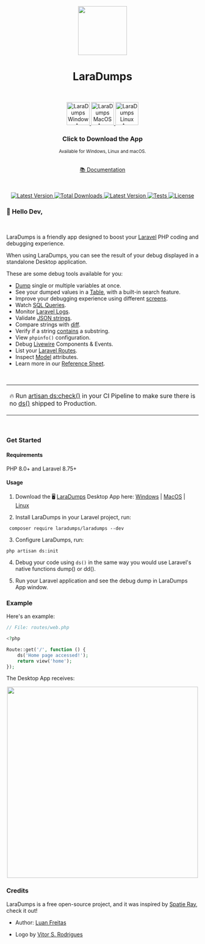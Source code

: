 <p align="center">
  <img src="./art/logo.png" height="128" alt="" />
</p>
<h1 align="center">LaraDumps</h1>
<div align="center">
  <br />
  <!--LaraDumpsVersion-->
  <p align="center">
    <a href="https://github.com/laradumps/app/releases/download/v1.7.1/LaraDumps-Setup-1.7.1.exe">
      <img src="./art/os/windows.png" height="60" alt="LaraDumps Windows App" />
    </a>
    <a href="https://github.com/laradumps/app/releases/download/v1.7.1/LaraDumps-1.7.1-universal.dmg">
      <img src="./art/os/macos.png" height="60" alt="LaraDumps MacOS App" />
    </a>
    <a href="https://github.com/laradumps/app/releases/download/v1.7.1/LaraDumps-1.7.1.AppImage">
      <img src="./art/os/linux.png" height="60" alt="LaraDumps Linux App" />
    </a>
  </p>
  <!--EndOfLaraDumpsVersion-->
  <h3>Click to Download the App</h3>
  <sub>Available for Windows, Linux and macOS.</sub>
  <br />
  <br />
  <p>
    <a href="https://laradumps.dev"> 📚 Documentation </a>
  </p>
</div>
 <br/>
<div align="center">
  <p align="center">
    <a href="https://packagist.org/packages/laradumps/laradumps">
      <img alt="Latest Version" src="https://img.shields.io/static/v1?label=laravel&message=%E2%89%A58.0&color=0078BE&logo=laravel&style=flat-square">
    </a>
    <a href="https://packagist.org/packages/laradumps/laradumps">
      <img alt="Total Downloads" src="https://img.shields.io/packagist/dt/laradumps/laradumps">
    </a>
    <a href="https://packagist.org/packages/laradumps/laradumps">
      <img alt="Latest Version" src="https://img.shields.io/packagist/v/laradumps/laradumps">
    </a>
    <a href="https://github.com/laradumps/laradumps/actions">
        <img alt="Tests" src="https://github.com/laradumps/laradumps/workflows/LaraDumps%20Tests/badge.svg" />
    </a>
    <a href="https://packagist.org/packages/laradumps/laradumps">
      <img alt="License" src="https://img.shields.io/github/license/laradumps/laradumps">
    </a>
  </p>
</div>

### 👋 Hello Dev,

<br/>

LaraDumps is a friendly app designed to boost your [Laravel](https://larvel.com/) PHP coding and debugging experience.

When using LaraDumps, you can see the result of your debug displayed in a standalone Desktop application.

These are some debug tools available for you:

- [Dump](https://laradumps.dev/#/laravel/debug/usage?id=dump) single or multiple variables at once.
- See your dumped values in a [Table](https://laradumps.dev/#/laravel/debug/usage?id=table), with a built-in search feature.
- Improve your debugging experience using different [screens](https://laradumps.dev/#/laravel/debug/usage?id=screens).
- Watch [SQL Queries](https://laradumps.dev/#/laravel/debug/usage?id=sql-queries).
- Monitor [Laravel Logs](https://laravel.com/docs/9.x/logging).
- Validate [JSON strings](https://laradumps.dev/#/laravel/debug/usage?id=json).
- Compare strings with [diff](https://laradumps.dev/#/laravel/debug/usage?id=diff).
- Verify if a string [contains](https://laradumps.dev/#/laravel/debug/usage?id=contains) a substring.
- View `phpinfo()` configuration.
- Debug [Livewire](https://laravel-livewire.com) Components & Events.
- List your [Laravel Routes](https://laravel.com/docs/9.x/routing).
- Inspect [Model](https://laravel.com/docs/9.x/eloquent) attributes.
- Learn more in our [Reference Sheet](https://laradumps.dev/#/laravel/debug/reference-sheet).

<br/>
<table>
  <tr>
    <td>
      <p>🔥 Run <a href="https://laradumps.dev/#/laravel/debug/deploying-to-production" target="_blank">artisan ds:check()</a> in your CI Pipeline to make sure there is no <a href="https://laradumps.dev/#/laravel/debug/reference-sheet" target="_blank">ds()</a> shipped to Production.</p>
    </td>
  </tr>
</table>

<br>

### Get Started

#### Requirements

 PHP 8.0+ and Laravel 8.75+

#### Usage
<!--LaraDumpsVersion-->
1. Download the 🖥️ [LaraDumps](https://github.com/laradumps/app) Desktop App here: [Windows](https://github.com/laradumps/app/releases/download/v1.7.1/LaraDumps-Setup-1.7.1.exe) | [MacOS](https://github.com/laradumps/app/releases/download/v1.7.1/LaraDumps-1.7.1.dmg)
 | [Linux](https://github.com/laradumps/app/releases/download/v1.7.1/LaraDumps-1.7.1.AppImage)
<!--EndOfLaraDumpsVersion-->

2. Install LaraDumps in your Laravel project, run:

```shell
 composer require laradumps/laradumps --dev
 ```

3. Configure LaraDumps, run:

```shell
php artisan ds:init
 ```

4. Debug your code using `ds()` in the same way you would use Laravel's native functions dump() or dd().

5. Run your Laravel application and see the debug dump in LaraDumps App window.

### Example

Here's an example:

```php
// File: routes/web.php

<?php 

Route::get('/', function () {
    ds('Home page accessed!');
    return view('home');
});
```

The Desktop App receives:

<p align="center">
  <img src="./art/example.png" height="500" alt="" />
</p>

### Credits

LaraDumps is a free open-source project, and it was inspired by [Spatie Ray](https://github.com/spatie/ray), check it out!

- Author: [Luan Freitas](https://github.com/luanfreitasdev)

- Logo by [Vitor S. Rodrigues](https://github.com/vs0uz4)
